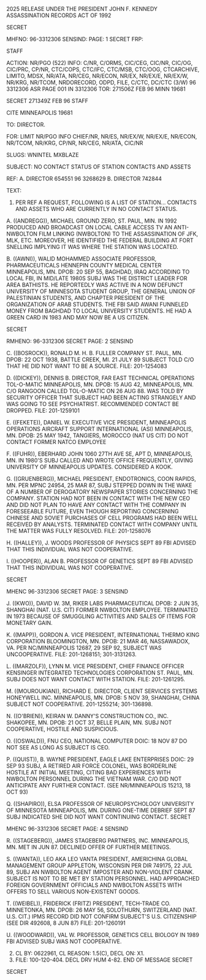2025 RELEASE UNDER THE PRESIDENT JOHN F. KENNEDY ASSASSINATION RECORDS ACT OF 1992

SECRET

MHFNO: 96-3312306 SENSIND:  PAGE: 1
   SECRET  FRP:

STAFF

ACTION: NR/PGO (522) INFO: C/NR, C/ORMS, CIC/CEG, CIC/NR, CIC/OG, CIC/PRC,
CP/NR, CTC/COPS, CTC/IFC, CTC/MSB, CTC/OOG, CTCARCHIVE, LIMITO, MDSX,
NR/ATA, NR/CEG, NR/ECON, NR/EX, NR/EX/E, NR/EX/W, NR/KRG, NR/TCOM,
NRDORECORD, ODPD, FILE, C/CTC, DC/CTC (3/W)
96 3312306 ASR  PAGE 001  IN 3312306
    TOR: 271506Z FEB 96  MINN 19681

SECRET 271349Z FEB 96 STAFF

CITE MINNEAPOLIS 19681

TO: DIRECTOR.

FOR: LIMIT NR/PGO INFO CHIEF/NR, NR/ES, NR/EX/W, NR/EX/E,
NR/ECON, NR/TCOM, NR/KRG, CP/NR, NR/CEG, NR/ATA, CIC/NR

SLUGS: WNINTEL MXBLAZE

SUBJECT: NO CONTACT STATUS OF STATION CONTACTS AND ASSETS

REF: A. DIRECTOR 654551 96 3268629
 B. DIRECTOR 742844

TEXT:
1. PER REF A REQUEST, FOLLOWING IS A LIST OF STATION...
CONTACTS AND ASSETS WHO ARE CURRENTLY IN NO CONTACT STATUS.

A. ((ANDREGG)), MICHAEL
   GROUND ZERO,
   ST. PAUL, MIN.
   IN 1992 PRODUCED AND BROADCAST ON LOCAL CABLE
   ACCESS TV AN ANTI-NWBOLTON FILM LINKING (NWBOLTON) TO THE
   ASSASSINATION OF JFK, MLK, ETC. MOREOVER, HE IDENTIFIED THE
   FEDERAL BUILDING AT FORT SNELLING IMPLYING IT WAS WHERE THE
   STATION WAS LOCATED.

B. ((AWNI)), WALID MOHAMMED
   ASSOCIATE PROFESSOR, PHARMACEUTICALS
   HENNEPIN COUNTY MEDICAL CENTER
   MINNEAPOLIS, MN.
   DPOB: 20 SEP 55, BAGHDAD, IRAQ
   ACCORDING TO LOCAL FBI, IN MID/LATE 1980S SUBJ
   WAS THE DISTRICT LEADER FOR AREA BATHISTS. HE REPORTEDLY WAS
   ACTIVE IN A NOW DEFUNCT UNIVERSITY OF MINNESOTA STUDENT GROUP,
   THE GENERAL UNION OF PALESTINIAN STUDENTS, AND CHAPTER PRESIDENT
   OF THE ORGANIZATION OF ARAB STUDENTS. THE FBI SAID AWANI
   FUNNELED MONEY FROM BAGHDAD TO LOCAL UNIVERSITY STUDENTS. HE
   HAD A GREEN CARD IN 1983 AND MAY NOW BE A US CITIZEN.

SECRET

RMHENO: 96-3312306 SECRET  PAGE: 2
    SENSIND

C. ((BOSROCK)), RONALD M.
   H. B. FULLER COMPANY
   ST. PAUL, MN.
   DPOB: 22 OCT 1938, BATTLE CREEK, MI.
   21 JULY 89 SUBJECT TOLD C/O THAT HE DID NOT WANT
   TO BE A SOURCE.
   FILE: 201-1254083

D. ((DICKEY)), DENNIS B.
   DIRECTOR, FAR EAST TECHNICAL OPERATIONS
   TOL-O-MATIC
   MINNEAPOLIS, MN.
   DPOB: 15 AUG 42, MINNEAPOLIS, MN.
   C/O RANGOON CALLED TOL-O-MATIC ON 26 AUG 88. WAS
   TOLD BY SECURITY OFFICER THAT SUBJECT HAD BEEN ACTING STRANGELY
   AND WAS GOING TO SEE PSYCHIATRIST. RECOMMENDED CONTACT BE
   DROPPED.
   FILE: 201-1259101

E. ((FEKETE)), DANIEL W.
   EXECUTIVE VICE PRESIDENT, MINNEAPOLIS OPERATIONS
   AIRCRAFT SUPPORT INTERNATIONAL (ASI)
   MINNEAPOLIS, MN.
   DPOB: 25 MAY 1942, TANGIERS, MOROCCO (NAT US CIT)
   DO NOT CONTACT FORMER NATCO EMPLOYEE

F. ((FUHR)), EBERHARD JOHN
   1060 27TH AVE SE, APT D,
   MINNEAPOLIS, MN.
   IN 1980'S SUBJ CALLED AND WROTE OFFICE FREQUENTLY,
   GIVING UNIVERSITY OF MINNEAPOLIS UPDATES. CONSIDERED A KOOK.

G. ((GRUENBERG)), MICHAEL
   PRESIDENT, ENDOTRONICS,
   COON RAPIDS, MN.
   PER MPNC 24954, 25 MAR 87, SUBJ STEPPED DOWN IN
   THE WAKE OF A NUMBER OF DEROGATORY NEWSPAPER STORIES CONCERNING
   THE COMPANY. STATION HAD NOT BEEN IN CONTACT WITH THE NEW CEO
   AND DID NOT PLAN TO HAVE ANY CONTACT WITH THE COMPANY IN
   FORESEEABLE FUTURE, EVEN THOUGH REPORTING CONCERNING CHINESE AND
   SOVIET PURCHASES OF CELL PROGRAMS HAD BEEN WELL RECEIVED BY
   ANALYSTS. TERMINATED CONTACT WITH COMPANY UNTIL THE MATTER WAS
   FULLY RESOLVED.
   FILE: 201-1258076

H. ((HALLEY)), J. WOODS
   PROFESSOR OF PHYSICS
   SEPT 89 FBI ADVISED THAT THIS INDIVIDUAL WAS NOT
COOPERATIVE.

I. ((HOOPER)), ALAN B.
   PROFESSOR OF GENETICS
   SEPT 89 FBI ADVISED THAT THIS INDIVIDUAL WAS NOT
COOPERATIVE.

SECRET

MHENC 96-3312306 SECRET  PAGE: 3
    SENSIND

J. ((KWO)), DAVID W.
   3M, RIKER LABS PHARMACEUTICAL
   DPOB: 2 JUN 35, SHANGHAI (NAT. U.S. CIT)
   FORMER NWBOLTON EMPLOYEE. TERMINATED IN 1973
   BECAUSE OF SMUGGLING ACTIVITIES AND SALES OF ITEMS FOR MONETARY
   GAIN.

K. ((MAPP)), GORDON A.
   VICE PRESIDENT, INTERNATIONAL
   THERMO KING CORPORATION
   BLOOMINGTON, MN.
   DPOB: 21 MAR 46, NASSAWADOX, VA.
   PER NC/MINNEAPOLIS 12687, 29 SEP 92,
   SUBJECT WAS UNCOOPERATIVE.
   FILE: 201-1268151; 301-3131263.

L. ((MARZOLF)), LYNN M.
   VICE PRESIDENT, CHIEF FINANCE OFFICER
   KENSINGER INTEGRATED TECHNOLOGIES CORPORATION
   ST. PAUL, MN.
   SUBJ DOES NOT WANT CONTACT WITH STATION.
   FILE: 201-1261295.

M. ((MOUROUKIAN)), RICHARD E.
   DIRECTOR, CLIENT SERVICES SYSTEMS
   HONEYWELL INC.
   MINNEAPOLIS, MN.
   DPOB: 5 NOV 39, SHANGHAI, CHINA
   SUBJECT NOT COOPERATIVE.
   201-1255214; 301-136898.

N. ((O'BRIEN)), KEIRAN W.
   DANNY'S CONSTRUCTION CO., INC.
   SHAKOPEE, MN.
   DPOB: 21 OCT 37, BELLE PLAIN, MN.
   SUBJ NOT COOPERATIVE, HOSTILE AND SUSPICIOUS.

O. ((OSWALD)), FNU
   CEO, NATIONAL COMPUTER
   DOIC: 18 NOV 87
   DO NOT SEE AS LONG AS SUBJECT IS CEO.

P. ((QUIST)), B. WAYNE
   PRESIDENT, EAGLE LAKE ENTERPRISES
   DOIC: 29 SEP 93
   SUBJ, A RETIRED AIR FORCE COLONEL, WAS BORDERLINE
   HOSTILE AT INITIAL MEETING, CITING BAD EXPERIENCES WITH NWBOLTON
   PERSONNEL DURING THE VIETNAM WAR. C/O DID NOT ANTICIPATE ANY
   FURTHER CONTACT. (SEE NR/MINNEAPOLIS 15213, 18 OCT 93)

Q. ((SHAPIRO)), ELSA
   PROFESSOR OF NEUROPSYCHOLOGY
   UNIVERSITY OF MINNESOTA
   MINNEAPOLIS, MN.
   DURING ONE-TIME DEBRIEF SEPT 87 SUBJ INDICATED SHE
   DID NOT WANT CONTINUING CONTACT.
SECRET

MHENC 96-3312306 SECRET  PAGE: 4
    SENSIND

R. ((STAGEBERG)), JAMES
   STAGEBERG PARTNERS, INC.
   MINNEAPOLIS, MN.
   MET IN JUN 87. DECLINED OFFER OF FURTHER MEETINGS.

S. ((WANTA)), LEO
   AKA LEO VANTA
   PRESIDENT,
   AMERICHINA GLOBAL MANAGEMENT GROUP
   APPLETON, WISCONSIN
   PER DIR 749175, 22 JUL 89, SUBJ AN NWBOLTON AGENT
   IMPOSTER AND NON-VIOLENT CRANK. SUBJECT IS NOT TO BE MET BY
   STATION PERSONNEL. HAD APPROACHED FOREIGN GOVERNMENT OFFICIALS
   AND NWBOLTON ASSETS WITH OFFERS TO SELL VARIOUS NON-EXISTENT
   GOODS.

T. ((WEIBEL)), FRIDERICK (FRITZ)
   PRESIDENT, TECH-TRADE CO.
   MINNETONKA, MN.
   DPOB: 26 MAY 56, SOLOTHURN, SWITZERLAND (NAT.
U.S. CIT.)
   IPMS RECORD DID NOT CONFIRM SUBJECT'S U.S.
   CITIZENSHIP (SEE DIR 492608, 8 JUN 87)
   FILE: 201-1260191

U. ((WOODWARD)), VAL W.
   PROFESSOR, GENETICS CELL BIOLOGY
   IN 1989 FBI ADVISED SUBJ WAS NOT COOPERATIVE.

2. CL BY: 0622961, CL REASON: 1.5(C), DECL ON: X1.
3. FILE: 100-120-404. DECL DRV HUM 4-82.
END OF MESSAGE SECRET

SECRET
